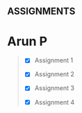 ## ASSIGNMENTS

# Arun P

> - [x] Assignment 1
>
> - [x] Assignment 2
>
> - [x] Assignment 3
>
> - [x] Assignment 4
>
